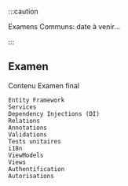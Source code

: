 :::caution

Examens Communs: date à venir...

:::

## Examen
Contenu Examen final 

    Entity Framework
    Services
    Dependency Injections (DI)
    Relations
    Annotations
    Validations
    Tests unitaires
    i18n
    ViewModels
    Views
    Authentification
    Autorisations